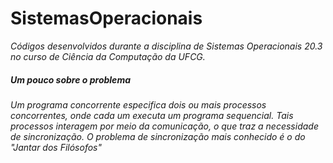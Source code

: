 # SistemasOperacionais
*Códigos desenvolvidos durante a disciplina de Sistemas Operacionais 20.3 no curso de Ciência da Computação da UFCG.*


##### Um pouco sobre o problema
*Um programa concorrente especifica dois ou mais processos concorrentes, onde cada um executa um programa sequencial. Tais processos interagem por meio da comunicação, o que traz a necessidade de sincronização. O problema de sincronização mais conhecido é o do "Jantar dos Filósofos"*
